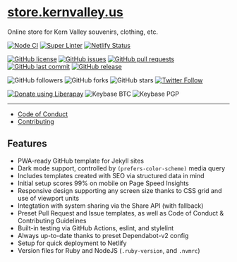 # [store.kernvalley.us](https://store.kernvalley.us)
Online store for Kern Valley souvenirs, clothing, etc.

<!-- [![Dependabot Status](https://api.dependabot.com/badges/status?host=github&repo=kernvalley/store.kernvalley.us)](https://dependabot.com) -->
[![Node CI](https://github.com/kernvalley/store.kernvalley.us/workflows/Node%20CI/badge.svg)](https://github.com/kernvalley/store.kernvalley.us/actions)
[![Super Linter](https://github.com/kernvalley/store.kernvalley.us/workflows/Lint%20Code%20Base/badge.svg)](https://github.com/kernvalley/store.kernvalley.us/actions?query=workflow%3A%22Lint+Code+Base%22)
[![Netlify Status](https://api.netlify.com/api/v1/badges/252539d1-4596-41e9-9d63-97a964822b25/deploy-status)](https://app.netlify.com/sites/infallible-galileo-ac41ee/deploys)

[![GitHub license](https://img.shields.io/github/license/kernvalley/store.kernvalley.us.svg)](https://github.com/kernvalley/store.kernvalley.us/blob/master/LICENSE)
[![GitHub issues](https://img.shields.io/github/issues/kernvalley/store.kernvalley.us.svg)](https://github.com/kernvalley/store.kernvalley.us/issues)
[![GitHub pull requests](https://img.shields.io/github/issues-pr/kernvalley/store.kernvalley.us.svg)](https://github.com/kernvalley/store.kernvalley.us/pulls)
[![GitHub last commit](https://img.shields.io/github/last-commit/kernvalley/store.kernvalley.us.svg)](https://github.com/kernvalley/store.kernvalley.us/commits/master)
[![GitHub release](https://img.shields.io/github/release/kernvalley/store.kernvalley.us.svg)](https://github.com/kernvalley/store.kernvalley.us/releases)

![GitHub followers](https://img.shields.io/github/followers/kernvalley.svg?style=social)
![GitHub forks](https://img.shields.io/github/forks/kernvalley/store.kernvalley.us.svg?style=social)
![GitHub stars](https://img.shields.io/github/stars/kernvalley/store.kernvalley.us.svg?style=social)
[![Twitter Follow](https://img.shields.io/twitter/follow/kern_valley.svg?style=social)](https://twitter.com/shgysk8zer0)

[![Donate using Liberapay](https://img.shields.io/liberapay/receives/shgysk8zer0.svg?logo=liberapay)](https://liberapay.com/shgysk8zer0/donate "Donate using Liberapay")
![Keybase BTC](https://img.shields.io/keybase/btc/shgysk8zer0.svg)
![Keybase PGP](https://img.shields.io/keybase/pgp/shgysk8zer0.svg)
- - -

- [Code of Conduct](./.github/CODE_OF_CONDUCT.md)
- [Contributing](./.github/CONTRIBUTING.md)
<!-- - [Security Policy](./.github/SECURITY.md) -->

## Features
- PWA-ready GitHub template for Jekyll sites
- Dark mode support, controlled by `(prefers-color-scheme)` media query
- Includes templates created with SEO via structured data in mind
- Initial setup scores 99% on mobile on Page Speed Insights
- Responsive design supporting any screen size thanks to CSS grid and use of viewport units
- Integtation with system sharing via the Share API (with fallback)
- Preset Pull Request and Issue templates, as well as Code of Conduct & Contributing Guidelines
- Built-in testing via GitHub Actions, eslint, and stylelint
- Always up-to-date thanks to preset Dependabot-v2 config
- Setup for quick deployment to Netlify
- Version files for Ruby and NodeJS (`.ruby-version`, and `.nvmrc`)
